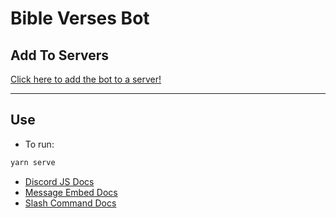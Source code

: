# Bible Verses Bot

## Add To Servers

[Click here to add the bot to a server!](https://discord.com/oauth2/authorize?client_id=942083941307912193&scope=bot%20applications.commands&permissions=3072)

---

## Use

- To run:

```bash
yarn serve
```

- [Discord JS Docs](https://discord.js.org/#/)
- [Message Embed Docs](https://discordjs.guide/popular-topics/embeds.html#embed-preview)
- [Slash Command Docs](https://discordjs.guide/interactions/replying-to-slash-commands.html#command-options)

